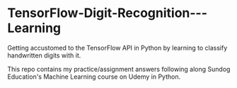 # TensorFlow-Digit-Recognition---Learning
Getting accustomed to the TensorFlow API in Python by learning to classify handwritten digits with it.

This repo contains my practice/assignment answers following along Sundog Education's Machine Learning course on Udemy in Python.
